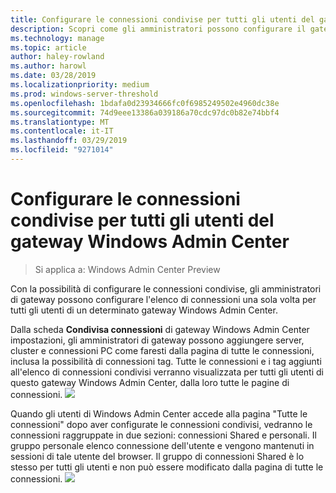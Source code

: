 ```yaml
---
title: Configurare le connessioni condivise per tutti gli utenti del gateway Windows Admin Center
description: Scopri come gli amministratori possono configurare il gateway Windows Admin Center (Project Honolulu) una volta per consentire a tutti gli utenti di condividere un unico elenco di connessioni.
ms.technology: manage
ms.topic: article
author: haley-rowland
ms.author: harowl
ms.date: 03/28/2019
ms.localizationpriority: medium
ms.prod: windows-server-threshold
ms.openlocfilehash: 1bdafa0d23934666fc0f6985249502e4960dc38e
ms.sourcegitcommit: 74d9eee13386a039186a70cdc97dc0b82e74bbf4
ms.translationtype: MT
ms.contentlocale: it-IT
ms.lasthandoff: 03/29/2019
ms.locfileid: "9271014"
---
```

# Configurare le connessioni condivise per tutti gli utenti del gateway Windows Admin Center

> Si applica a: Windows Admin Center Preview

Con la possibilità di configurare le connessioni condivise, gli amministratori di gateway possono configurare l'elenco di connessioni una sola volta per tutti gli utenti di un determinato gateway Windows Admin Center. 

Dalla scheda **Condivisa connessioni** di gateway Windows Admin Center impostazioni, gli amministratori di gateway possono aggiungere server, cluster e connessioni PC come faresti dalla pagina di tutte le connessioni, inclusa la possibilità di connessioni tag. Tutte le connessioni e i tag aggiunti all'elenco di connessioni condivisi verranno visualizzata per tutti gli utenti di questo gateway Windows Admin Center, dalla loro tutte le pagine di connessioni.
    ![](../media/shared-cnxns-1.png)

Quando gli utenti di Windows Admin Center accede alla pagina "Tutte le connessioni" dopo aver configurate le connessioni condivisi, vedranno le connessioni raggruppate in due sezioni: connessioni Shared e personali. Il gruppo personale elenco connessione dell'utente e vengono mantenuti in sessioni di tale utente del browser. Il gruppo di connessioni Shared è lo stesso per tutti gli utenti e non può essere modificato dalla pagina di tutte le connessioni.
![](../media/shared-cnxns-2.png)